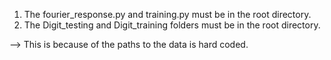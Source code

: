 1. The fourier_response.py and training.py must be in the root directory.
2. The Digit_testing and Digit_training folders must be in the root directory.

--> This is because of the paths to the data is hard coded.

